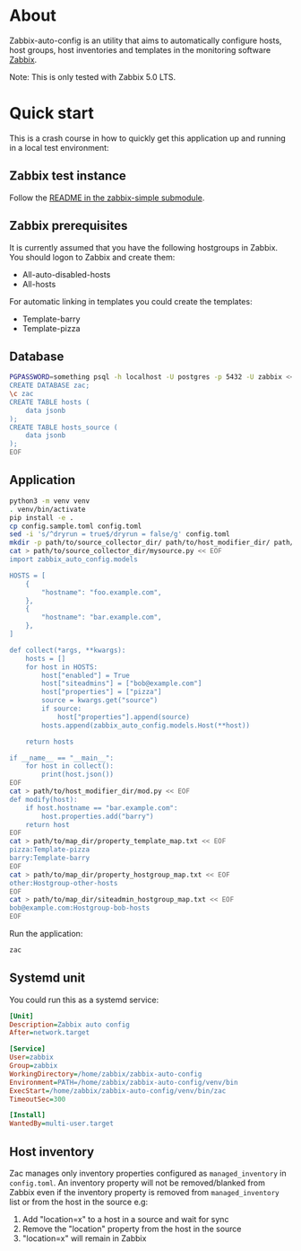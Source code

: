 # About

Zabbix-auto-config is an utility that aims to automatically configure hosts, host groups, host inventories and templates in the monitoring software [Zabbix](https://www.zabbix.com/).

Note: This is only tested with Zabbix 5.0 LTS.

# Quick start

This is a crash course in how to quickly get this application up and running in a local test environment:

## Zabbix test instance

Follow the [README in the zabbix-simple submodule](./test-instance/zabbix-simple/README.md).

## Zabbix prerequisites

It is currently assumed that you have the following hostgroups in Zabbix. You should logon to Zabbix and create them:

* All-auto-disabled-hosts
* All-hosts

For automatic linking in templates you could create the templates:

* Template-barry
* Template-pizza

## Database

```bash
PGPASSWORD=something psql -h localhost -U postgres -p 5432 -U zabbix << EOF
CREATE DATABASE zac;
\c zac
CREATE TABLE hosts (
    data jsonb
);
CREATE TABLE hosts_source (
    data jsonb
);
EOF
```

## Application

```bash
python3 -m venv venv
. venv/bin/activate
pip install -e .
cp config.sample.toml config.toml
sed -i 's/^dryrun = true$/dryrun = false/g' config.toml
mkdir -p path/to/source_collector_dir/ path/to/host_modifier_dir/ path/to/map_dir/
cat > path/to/source_collector_dir/mysource.py << EOF
import zabbix_auto_config.models

HOSTS = [
    {
        "hostname": "foo.example.com",
    },
    {
        "hostname": "bar.example.com",
    },
]

def collect(*args, **kwargs):
    hosts = []
    for host in HOSTS:
        host["enabled"] = True
        host["siteadmins"] = ["bob@example.com"]
        host["properties"] = ["pizza"]
        source = kwargs.get("source")
        if source:
            host["properties"].append(source)
        hosts.append(zabbix_auto_config.models.Host(**host))

    return hosts

if __name__ == "__main__":
    for host in collect():
        print(host.json())
EOF
cat > path/to/host_modifier_dir/mod.py << EOF
def modify(host):
    if host.hostname == "bar.example.com":
        host.properties.add("barry")
    return host
EOF
cat > path/to/map_dir/property_template_map.txt << EOF
pizza:Template-pizza
barry:Template-barry
EOF
cat > path/to/map_dir/property_hostgroup_map.txt << EOF
other:Hostgroup-other-hosts
EOF
cat > path/to/map_dir/siteadmin_hostgroup_map.txt << EOF
bob@example.com:Hostgroup-bob-hosts
EOF
```

Run the application:

```bash
zac
```

## Systemd unit

You could run this as a systemd service:

```ini
[Unit]
Description=Zabbix auto config
After=network.target

[Service]
User=zabbix
Group=zabbix
WorkingDirectory=/home/zabbix/zabbix-auto-config
Environment=PATH=/home/zabbix/zabbix-auto-config/venv/bin
ExecStart=/home/zabbix/zabbix-auto-config/venv/bin/zac
TimeoutSec=300

[Install]
WantedBy=multi-user.target
```

## Host inventory

Zac manages only inventory properties configured as `managed_inventory` in `config.toml`. An inventory property will not be removed/blanked from Zabbix even if the inventory property is removed from `managed_inventory` list or from the host in the source e.g:

1. Add "location=x" to a host in a source and wait for sync
2. Remove the "location" property from the host in the source
3. "location=x" will remain in Zabbix

